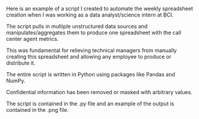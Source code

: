 Here is an example of a script I created to automate the weekly spreadsheet creation when I was working as a data analyst/science intern at BCI. 

The script pulls in multiple unstructured data sources and manipulates/aggregates them to produce one spreadsheet with the call center agent metrics.

This was fundamental for relieving technical managers from manually creating this spreadsheet and allowing any employee to produce or distribute it. 

The entire script is written in Python using packages like Pandas and NumPy.

Confidential information has been removed or masked with arbitrary values.

The script is contained in the .py file and an example of the output is contained in the .png file.
